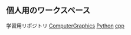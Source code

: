 ## 個人用のワークスペース

学習用リポジトリ
[ComputerGraphics](https://github.com/s1250189-Inoue/test/tree/master/ComputerGraphics)
[Python](https://github.com/s1250189-Inoue/test/tree/master/Python)
[cpp](https://github.com/s1250189-Inoue/test/tree/master/cpp)
